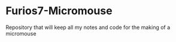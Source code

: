 # Furios7-Micromouse
Repository that will keep all my notes and code for the making of a micromouse

